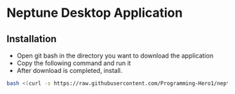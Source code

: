 # Neptune Desktop Application

## Installation
- Open git bash in the directory you want to download the application
- Copy the following command and run it
- After download is completed, install.
```bash
bash <(curl -s https://raw.githubusercontent.com/Programming-Hero1/neptune-desktop-app/main/download.sh)
```
